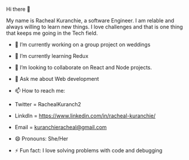  Hi there 👋

My name is Racheal Kuranchie, a software Engineer. I am relable and always willing to learn new things. I love challenges and that is one thing that keeps me going in the Tech field.

- 🔭 I’m currently working on a group project on weddings

- 🌱 I’m currently learning Redux
- 👯 I’m looking to collaborate on React and Node projects.
- 💬 Ask me about Web development

- 📫 How to reach me: 
- Twitter = RachealKuranch2
- LinkdIn = https://www.linkedin.com/in/racheal-kuranchie/
- Email = kuranchieracheal@gmail.com

- 😄 Pronouns: She/Her

- ⚡ Fun fact: I love solving problems with code and debugging

